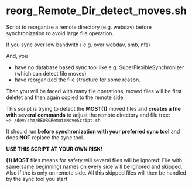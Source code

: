 # reorg_Remote_Dir_detect_moves.sh

Script to reorganize a remote directory (e.g. webdav) before synchronization 
 to avoid large file operation.

If you sync over low bandwith ( e.g. over webdav, smb, nfs)

And, you
   * have no database based sync tool like e.g. SuperFlexibleSynchronizer (which can detect file moves)
   * have reorganized the file structure for some reason. 

Then you will be faced with many file operations, moved files will be first deletet and then again copied to the remote side. 

This script is trying to detect the **MOST(1)** moved files and **creates a file with several commands** to adjust the remote directory and file tree:  
`=> /dev/shm/REORGRemoteMoveScript.sh`
 
It should run **before synchronization with your preferred sync tool** and 
does **NOT** replace the sync tool.

 **USE THIS SCRIPT AT YOUR OWN RISK!**


**(1) MOST** files means for safety will several files will be ignored:
     File with same(same beginning) names on every side will be ignored and 
      skipped. Also if the is only on remote side. All this skipped files 
      will then be handled by the sync tool you start




